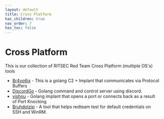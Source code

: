 ```yaml
---
layout: default
title: Cross Platform
has_children: true
nav_order: 7
has_toc: false
---
```


# Cross Platform

This is our collection of RITSEC Red Team Cross Platform (multiple OS's) tools

- [Br4vo6ix](/tools/br4vo6ix/) - This is a golang C2 + Implant that communicates via Protocol Buffers
- [DiscordGo](/tools/DiscordGo/) - Golang command and control server using discord.
- [vishnu](/tools/vishnu) - Golang implant that opens a port or connects back as a result of Port Knocking
- [Bruhdotzip](/tools/bruhdotzip) - A tool that helps redteam test for default credentials on SSH and WinRM.

